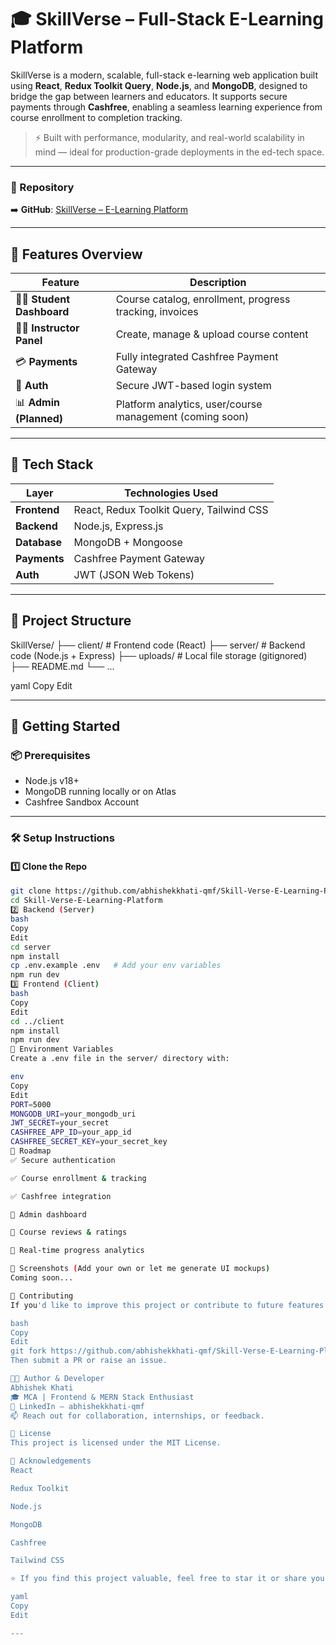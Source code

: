 # 🎓 SkillVerse – Full-Stack E-Learning Platform

SkillVerse is a modern, scalable, full-stack e-learning web application built using **React**, **Redux Toolkit Query**, **Node.js**, and **MongoDB**, designed to bridge the gap between learners and educators. It supports secure payments through **Cashfree**, enabling a seamless learning experience from course enrollment to completion tracking.

> ⚡ Built with performance, modularity, and real-world scalability in mind — ideal for production-grade deployments in the ed-tech space.

---

### 🔗 Repository  
➡️ **GitHub**: [SkillVerse – E-Learning Platform](https://github.com/abhishekkhati-qmf/Skill-Verse-E-Learning-Platform)

---

## 🧠 Features Overview

| Feature | Description |
|--------|-------------|
| 🧑‍🎓 **Student Dashboard** | Course catalog, enrollment, progress tracking, invoices |
| 👨‍🏫 **Instructor Panel** | Create, manage & upload course content |
| 💳 **Payments** | Fully integrated Cashfree Payment Gateway |
| 🔐 **Auth** | Secure JWT-based login system |
| 📊 **Admin (Planned)** | Platform analytics, user/course management (coming soon) |

---

## 🔧 Tech Stack

| Layer        | Technologies Used                      |
|--------------|----------------------------------------|
| **Frontend** | React, Redux Toolkit Query, Tailwind CSS |
| **Backend**  | Node.js, Express.js                    |
| **Database** | MongoDB + Mongoose                     |
| **Payments** | Cashfree Payment Gateway               |
| **Auth**     | JWT (JSON Web Tokens)                  |

---

## 📁 Project Structure

SkillVerse/
├── client/ # Frontend code (React)
├── server/ # Backend code (Node.js + Express)
├── uploads/ # Local file storage (gitignored)
├── README.md
└── ...

yaml
Copy
Edit

---

## 🚀 Getting Started

### 📦 Prerequisites
- Node.js v18+
- MongoDB running locally or on Atlas
- Cashfree Sandbox Account

---

### 🛠️ Setup Instructions

#### 1️⃣ Clone the Repo

```bash
git clone https://github.com/abhishekkhati-qmf/Skill-Verse-E-Learning-Platform.git
cd Skill-Verse-E-Learning-Platform
2️⃣ Backend (Server)
bash
Copy
Edit
cd server
npm install
cp .env.example .env   # Add your env variables
npm run dev
3️⃣ Frontend (Client)
bash
Copy
Edit
cd ../client
npm install
npm run dev
🔐 Environment Variables
Create a .env file in the server/ directory with:

env
Copy
Edit
PORT=5000
MONGODB_URI=your_mongodb_uri
JWT_SECRET=your_secret
CASHFREE_APP_ID=your_app_id
CASHFREE_SECRET_KEY=your_secret_key
🎯 Roadmap
✅ Secure authentication

✅ Course enrollment & tracking

✅ Cashfree integration

🚧 Admin dashboard

🚧 Course reviews & ratings

🚧 Real-time progress analytics

📸 Screenshots (Add your own or let me generate UI mockups)
Coming soon...

🤝 Contributing
If you'd like to improve this project or contribute to future features:

bash
Copy
Edit
git fork https://github.com/abhishekkhati-qmf/Skill-Verse-E-Learning-Platform
Then submit a PR or raise an issue.

🧑‍💻 Author & Developer
Abhishek Khati
🎓 MCA | Frontend & MERN Stack Enthusiast
🔗 LinkedIn – abhishekkhati-qmf
📫 Reach out for collaboration, internships, or feedback.

📄 License
This project is licensed under the MIT License.

🙏 Acknowledgements
React

Redux Toolkit

Node.js

MongoDB

Cashfree

Tailwind CSS

⭐ If you find this project valuable, feel free to star it or share your feedback. Your support helps me grow as a developer.

yaml
Copy
Edit

---

